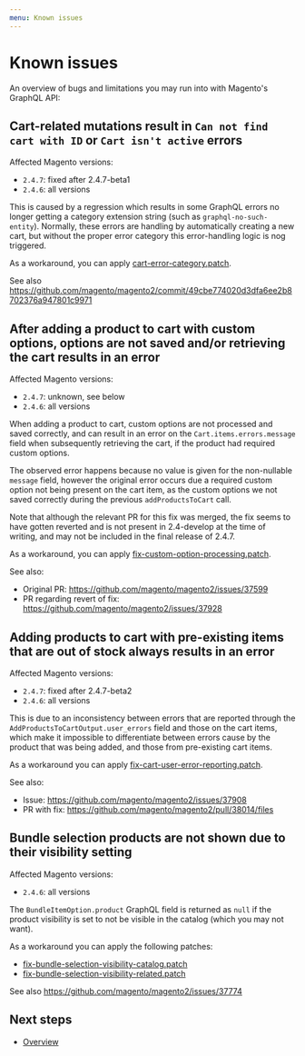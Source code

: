 ```yaml
---
menu: Known issues
---
```


# Known issues

An overview of bugs and limitations you may run into with Magento's GraphQL API:

## Cart-related mutations result in `Can not find cart with ID` or `Cart isn't active` errors

Affected Magento versions:

- `2.4.7`: fixed after 2.4.7-beta1
- `2.4.6`: all versions

This is caused by a regression which results in some GraphQL errors no longer
getting a category extension string (such as `graphql-no-such-entity`).
Normally, these errors are handling by automatically creating a new cart, but
without the proper error category this error-handling logic is nog triggered.

As a workaround, you can apply
[cart-error-category.patch](./patches/cart-error-category.patch).

See also
https://github.com/magento/magento2/commit/49cbe774020d3dfa6ee2b8702376a947801c9971

## After adding a product to cart with custom options, options are not saved and/or retrieving the cart results in an error

Affected Magento versions:

- `2.4.7`: unknown, see below
- `2.4.6`: all versions

When adding a product to cart, custom options are not processed and saved
correctly, and can result in an error on the `Cart.items.errors.message` field
when subsequently retrieving the cart, if the product had required custom
options.

The observed error happens because no value is given for the non-nullable
`message` field, however the original error occurs due a required custom option
not being present on the cart item, as the custom options we not saved correctly
during the previous `addProductsToCart` call.

Note that although the relevant PR for this fix was merged, the fix seems to
have gotten reverted and is not present in 2.4-develop at the time of writing,
and may not be included in the final release of 2.4.7.

As a workaround, you can apply
[fix-custom-option-processing.patch](./patches/fix-custom-option-processing.patch).

See also:

- Original PR: https://github.com/magento/magento2/issues/37599
- PR regarding revert of fix: https://github.com/magento/magento2/issues/37928

## Adding products to cart with pre-existing items that are out of stock always results in an error

Affected Magento versions:

- `2.4.7`: fixed after 2.4.7-beta2
- `2.4.6`: all versions

This is due to an inconsistency between errors that are reported through the
`AddProductsToCartOutput.user_errors` field and those on the cart items, which
make it impossible to differentiate between errors cause by the product that was
being added, and those from pre-existing cart items.

As a workaround you can apply
[fix-cart-user-error-reporting.patch](./patches/fix-cart-user-error-reporting.patch).

See also:

- Issue: https://github.com/magento/magento2/issues/37908
- PR with fix: https://github.com/magento/magento2/pull/38014/files

## Bundle selection products are not shown due to their visibility setting

Affected Magento versions:

- `2.4.6`: all versions

The `BundleItemOption.product` GraphQL field is returned as `null` if the
product visibility is set to not be visible in the catalog (which you may not
want).

As a workaround you can apply the following patches:

- [fix-bundle-selection-visibility-catalog.patch](./patches/fix-bundle-selection-visibility-catalog.patch)
- [fix-bundle-selection-visibility-related.patch](./patches/fix-bundle-selection-visibility-related.patch)

See also https://github.com/magento/magento2/issues/37774

## Next steps

- [Overview](./readme)
